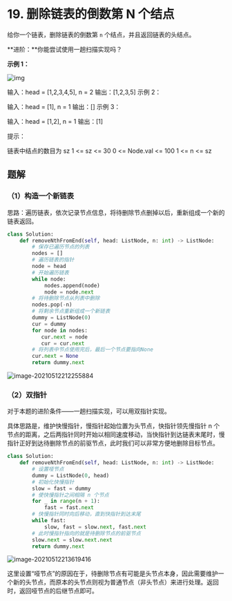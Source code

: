 # 19. 删除链表的倒数第 N 个结点

给你一个链表，删除链表的倒数第 `n` 个结点，并且返回链表的头结点。

**进阶：**你能尝试使用一趟扫描实现吗？

 

**示例 1：**

![img](https://assets.leetcode.com/uploads/2020/10/03/remove_ex1.jpg)

输入：head = [1,2,3,4,5], n = 2
输出：[1,2,3,5]
示例 2：

输入：head = [1], n = 1
输出：[]
示例 3：

输入：head = [1,2], n = 1
输出：[1]


提示：

链表中结点的数目为 sz
1 <= sz <= 30
0 <= Node.val <= 100
1 <= n <= sz

## 题解

### （1）构造一个新链表

思路：遍历链表，依次记录节点信息，将待删除节点删掉以后，重新组成一个新的链表返回。

```python
class Solution:
    def removeNthFromEnd(self, head: ListNode, n: int) -> ListNode:
        # 保存已遍历节点的列表
        nodes = []
        # 遍历链表的指针
        node = head
        # 开始遍历链表
        while node:
            nodes.append(node)
            node = node.next
        # 将待删除节点从列表中删除
        nodes.pop(-n)
        # 将剩余节点重新组成一个新链表
        dummy = ListNode(0)
        cur = dummy
        for node in nodes:
           cur.next = node
           cur = cur.next
        # 将列表中节点使用完后，最后一个节点要指向None
        cur.next = None
        return dummy.next 
```

![image-20210512212255884](C:\Users\Castle\AppData\Roaming\Typora\typora-user-images\image-20210512212255884.png)

### （2）双指针

对于本题的进阶条件——一趟扫描实现，可以用双指针实现。

具体思路是，维护快慢指针，慢指针起始位置为头节点，快指针领先慢指针 n 个节点的距离，之后两指针同时开始以相同速度移动，当快指针到达链表末尾时，慢指针正好到达待删除节点的前驱节点，此时我们可以非常方便地删除目标节点。

```python
class Solution:
    def removeNthFromEnd(self, head: ListNode, n: int) -> ListNode:
        # 设置哑节点
        dummy = ListNode(0, head)
        # 初始化快慢指针
        slow = fast = dummy
        # 使快慢指针之间相隔 n 个节点
        for _ in range(n + 1):
            fast = fast.next
        # 快慢指针同时向后移动，直到快指针到达末尾
        while fast:
            slow, fast = slow.next, fast.next
        # 此时慢指针指向的就是待删除节点的前驱节点
        slow.next = slow.next.next
        return dummy.next
```

![image-20210512213619416](C:\Users\Castle\AppData\Roaming\Typora\typora-user-images\image-20210512213619416.png)

这里设置“哑节点”的原因在于，待删除节点有可能是头节点本身，因此需要维护一个新的头节点，而原本的头节点则视为普通节点（非头节点）来进行处理。返回时，返回哑节点的后继节点即可。